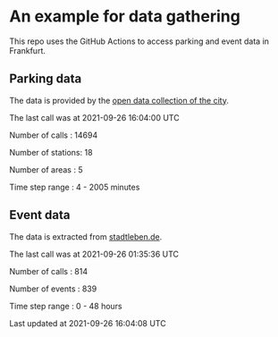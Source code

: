 # An example for data gathering

This repo uses the GitHub Actions to access parking and event data in Frankfurt.

## Parking data
The data is provided by the [open data collection of the city](https://www.offenedaten.frankfurt.de/).

The last call was at 2021-09-26 16:04:00 UTC

Number of calls   : 14694

Number of stations:    18

Number of areas   :     5

Time step range   :     4 -  2005 minutes


## Event data
The data is extracted from [stadtleben.de](https://stadtleben.de/frankfurt/).

The last call was at 2021-09-26 01:35:36 UTC

Number of calls   : 814

Number of events  : 839

Time step range   :   0 -  48 hours


Last updated at 2021-09-26 16:04:08 UTC
